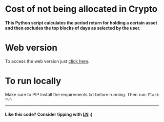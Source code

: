 # Cost of not being allocated in Crypto
#### This Python script calculates the period return for holding a certain asset and then excludes the top blocks of days as selected by the user. 

# Web version
To access the web version just [click here](http://hodlcalculator.herokuapp.com).

# To run locally
Make sure to PIP Install the requirements.txt before running. Then run:
```Flask run```

-----------------
#### Like this code? Consider tipping with [LN](https://tippin.me/@alphaazeta) :)

